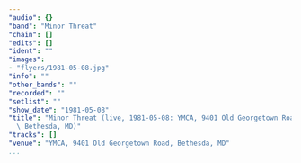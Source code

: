 ```yaml
---
"audio": {}
"band": "Minor Threat"
"chain": []
"edits": []
"ident": ""
"images":
- "flyers/1981-05-08.jpg"
"info": ""
"other_bands": ""
"recorded": ""
"setlist": ""
"show_date": "1981-05-08"
"title": "Minor Threat (live, 1981-05-08: YMCA, 9401 Old Georgetown Road,\
  \ Bethesda, MD)"
"tracks": []
"venue": "YMCA, 9401 Old Georgetown Road, Bethesda, MD"
...
```

